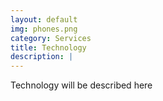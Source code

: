 ```yaml
---
layout: default
img: phones.png
category: Services
title: Technology 
description: |
---
```

Technology will be described here
